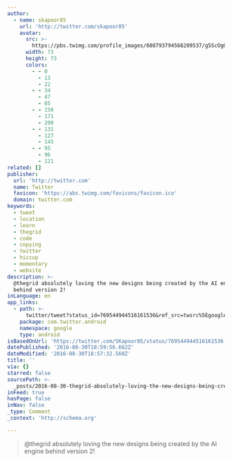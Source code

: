 ```yaml
---
author:
  - name: skapoor85
    url: 'http://twitter.com/skapoor85'
    avatar:
      src: >-
        https://pbs.twimg.com/profile_images/608793794566209537/g5ScOgOI_bigger.jpg
      width: 73
      height: 73
      colors:
        - - 0
          - 13
          - 22
        - - 34
          - 47
          - 65
        - - 150
          - 171
          - 200
        - - 131
          - 127
          - 145
        - - 95
          - 96
          - 121
related: []
publisher:
  url: 'http://twitter.com'
  name: Twitter
  favicon: 'https://abs.twimg.com/favicons/favicon.ico'
  domain: twitter.com
keywords:
  - tweet
  - location
  - learn
  - thegrid
  - code
  - copying
  - twitter
  - hiccup
  - momentary
  - website
description: >-
  @thegrid absolutely loving the new designs being created by the AI engine
  behind version 2!
inLanguage: en
app_links:
  - path: >-
      twitter/tweet?status_id=769544944516161536&ref_src=twsrc%5Egoogle%7Ctwcamp%5Eandroidseo%7Ctwgr%5Estatus%7Ctwterm%5E769544944516161536
    package: com.twitter.android
    namespace: google
    type: android
isBasedOnUrl: 'https://twitter.com/SKapoor85/status/769544944516161536'
datePublished: '2016-08-30T18:59:56.662Z'
dateModified: '2016-08-30T18:57:32.560Z'
title: ''
via: {}
starred: false
sourcePath: >-
  _posts/2016-08-30-thegrid-absolutely-loving-the-new-designs-being-created-by.md
inFeed: true
hasPage: false
inNav: false
_type: Comment
_context: 'http://schema.org'

---
```

> @thegrid absolutely loving the new designs being created by the AI engine behind version 2!